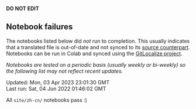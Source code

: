 __DO NOT EDIT__

## Notebook failures

The notebooks listed below did *not* run to completion. This usually indicates
that a translated file is out-of-date and not synced to its
[source counterpart](../en-snapshot/). Notebooks can be run in Colab and synced
using the [GitLocalize project](https://gitlocalize.com/tensorflow/docs-l10n).

*Notebooks are tested on a periodic basis (usually weekly or bi-weekly) so the
following list may not reflect recent updates.*

Updated: Mon, 03 Apr 2023 23:01:30 GMT<br/>
Last run: Sat, 04 Jun 2022 01:46:02 GMT

All <code>site/zh-cn/</code> notebooks pass :)

